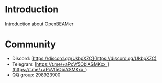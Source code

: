 # Introduction
Introduction about OpenBEAMer

# Community
- Discord: [https://discord.gg/UkbpXZC](https://discord.gg/UkbpXZC)
- Telegram: [https://t.me/+aPcVf5ObiASMKxx_](https://t.me/+aPcVf5ObiASMKxx_)
- QQ group: 298923900
